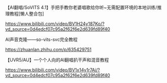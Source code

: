 【AI翻唱/SoVITS 4.1】手把手教你老婆唱歌给你听~无需配置环境的本地训练/推理教程[懒人整合包]

https://www.bilibili.com/video/BV1H24y187Ko/?vd_source=0d4edcf07c95a2f62f6e2d639fd89f40



AI声音克隆——so-vits-svc完全教程

https://zhuanlan.zhihu.com/p/635429751



【UVR5/AU】一个个人向的AI翻唱扒干声和混音教程

https://www.bilibili.com/video/BV1x14y1r7Ai/?vd_source=0d4edcf07c95a2f62f6e2d639fd89f40